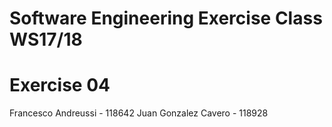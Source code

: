 Software Engineering Exercise Class WS17/18
===========================================
Exercise 04
===========================================
Francesco Andreussi - 118642
Juan Gonzalez Cavero - 118928
